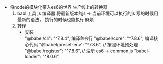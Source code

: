- 将node的模块化带入es6的世界
   生产线上的转换器
    1. babl 工具  js 编译器  将最新版本的js -> 
        当前环境可以执行的js
        写的时候用最新的语法， 执行的时候也能执行
        麻烦
    2. 转译
        - 安装  
            "@babel/cli": "^7.8.4", 编译命令行
            "@babel/core": "^7.8.6", 编译核心代码
            "@babel/preset-env": "^7.8.6", // 按照环境预处理
            "@babel/register": "^7.8.6", // 注册 es6 -> common.js
            "babel-loader": "^8.0.6",  
